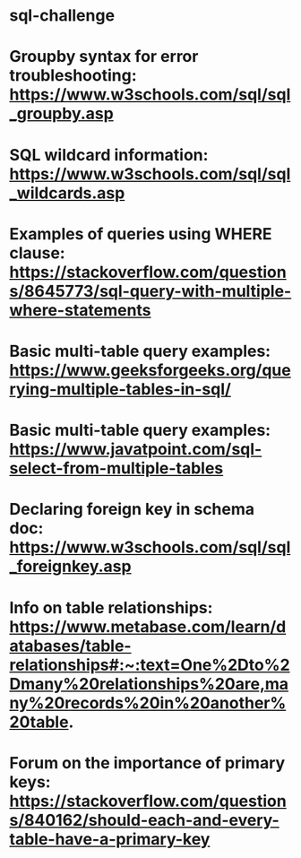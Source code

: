 # sql-challenge

# Groupby syntax for error troubleshooting: https://www.w3schools.com/sql/sql_groupby.asp

# SQL wildcard information: https://www.w3schools.com/sql/sql_wildcards.asp

# Examples of queries using WHERE clause: https://stackoverflow.com/questions/8645773/sql-query-with-multiple-where-statements

# Basic multi-table query examples: https://www.geeksforgeeks.org/querying-multiple-tables-in-sql/
# Basic multi-table query examples: https://www.javatpoint.com/sql-select-from-multiple-tables

# Declaring foreign key in schema doc: https://www.w3schools.com/sql/sql_foreignkey.asp

# Info on table relationships: https://www.metabase.com/learn/databases/table-relationships#:~:text=One%2Dto%2Dmany%20relationships%20are,many%20records%20in%20another%20table.

# Forum on the importance of primary keys: https://stackoverflow.com/questions/840162/should-each-and-every-table-have-a-primary-key
